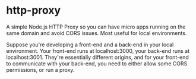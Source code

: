 # http-proxy
A simple Node.js HTTP Proxy so you can have micro apps running on the same domain and avoid CORS issues. Most useful for local environments.

Suppose you're developing a front-end and a back-end in your local environment. Your front-end runs at localhost:3000, your back-end runs at localhost:3001. They're essentially different origins, and for your front-end to communicate with your back-end, you need to either allow some CORS permissions, or run a proxy.
